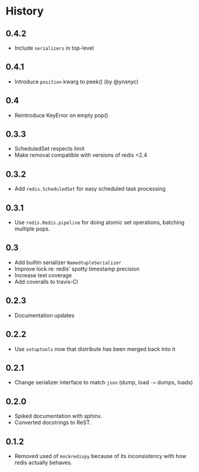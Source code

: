 # History

## 0.4.2

- Include `serializers` in top-level

## 0.4.1

- Introduce `position` kwarg to peek() (by @ynsnyc)

## 0.4

- Reintroduce KeyError on empty pop()

## 0.3.3

- ScheduledSet respects limit
- Make removal compatible with versions of redis <2.4

## 0.3.2

- Add `redis.ScheduledSet` for easy scheduled task processing

## 0.3.1

- Use `redis.Redis.pipeline` for doing atomic set operations, batching multiple
  pops.

## 0.3

- Add builtin serializer `NamedtupleSerializer`
- Improve lock re: redis' spotty timestamp precision
- Increase test coverage
- Add coveralls to travis-CI

## 0.2.3

- Documentation updates

## 0.2.2

- Use `setuptools` now that distribute has been merged back into it

## 0.2.1

- Change serializer interface to match `json` (dump, load `->` dumps, loads)

## 0.2.0

- Spiked documentation with sphinx.
- Converted docstrings to ReST.

## 0.1.2

- Removed used of `mockredispy` because of its inconsistency with how redis
  actually behaves.

